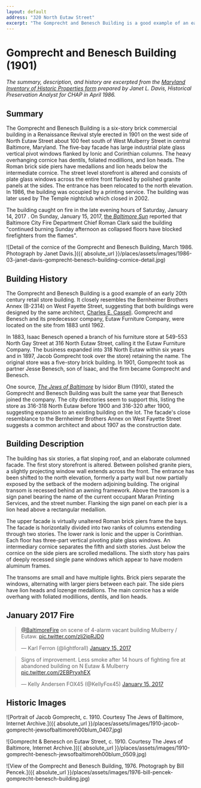 ```yaml
---
layout: default
address: "320 North Eutaw Street"
excerpt: "The Gomprecht and Benesch Building is a good example of an early 20th century retail store building. It closely resembles the Bernheimer Brothers Annex (B-2314) on West Fayette Street, suggesting that both buildings were designed by the same architect, Charles E, Cassell. Gomprecht and Benesch and its predecessor company, Eutaw Furniture Company, were located on the site from 1883 until 1962."
---
```


# Gomprecht and Benesch Building (1901)

_The summary, description, and history are excerpted from the [Maryland Inventory of Historic Properties form](https://mht.maryland.gov/secure/medusa/PDF/Baltimore%20City/B-2264.pdf) prepared by Janet L. Davis, Historical Preservation Analyst for CHAP in April 1986._

## Summary

The Gomprecht and Benesch Building is a six-story brick commercial building in a Renaissance Revival style erected in 1901 on the west side of North Eutaw Street about 100 feet south of West Mulberry Street in central Baltimore, Maryland. The five-bay facade has large industrial plate glass vertical pivot windows flanked by Ionic and Corinthian columns. The heavy overhanging cornice has dentils, foliated modillions, and lion heads. The Roman brick side piers have medallions and lion heads below the intermediate cornice. The street level storefront is altered and consists of plate glass windows across the entire front flanked by polished granite panels at the sides. The entrance has been relocated to the north elevation. In 1986, the building was occupied by a printing service. The building was later used by The Temple nightclub which closed in 2002.

The building caught on fire in the late evening hours of Saturday, January 14, 2017 . On Sunday, January 15, 2017,  [the  _Baltimore Sun_](http://www.baltimoresun.com/news/maryland/baltimore-city/bs-md-ci-eutaw-fire-20170115-story.html) reported that Baltimore City Fire Department Chief Roman Clark said the building "continued burning Sunday afternoon as collapsed floors have blocked firefighters from the flames".

![Detail of the cornice of the Gomprecht and Benesch Building, March 1986. Photograph by Janet Davis.]({{ absolute_url }}/places/assets/images/1986-03-janet-davis-gomprecht-benesch-building-cornice-detail.jpg)

## Building History

The Gomprecht and Benesch Building is a good example of an early 20th century retail store building. It closely resembles the Bernheimer Brothers Annex (B-2314) on West Fayette Street, suggesting that both buildings were designed by the same architect, [Charles E. Cassell](https://en.wikipedia.org/wiki/Charles_E._Cassell). Gomprecht and Benesch and its predecessor company, Eutaw Furniture Company, were located on the site from 1883 until 1962.

In 1883, Isaac Benesch opened a branch of his furniture store at 549-553 North Gay Street at 316 North Eutaw Street, calling it the Eutaw Furniture Company. The business expanded into 318 North Eutaw within six years and in 1897, Jacob Gomprecht took over the store) retaining the name. The original store was a five-story brick building. In 1901, Gomprecht took as partner Jesse Benesch, son of Isaac, and the firm became Gomprecht and Benesch.

One source, _[The Jews of Baltimore](https://archive.org/details/jewsofbaltimoreh00blum)_ by Isidor Blum (1910), stated the Gomprecht and Benesch Building was built the same year that Benesch joined the company. The city directories seem to support this, listing the store as 316-318 North Eutaw before 1900 and 316-320 after 1900, suggesting expansion to an existing building on the lot. The facade's close resemblance to the Bernheimer Brothers Annex on West Fayette Street suggests a common architect and about 1907 as the construction date.

## Building Description

The building has six stories, a flat sloping roof, and an elaborate columned facade. The first story storefront is altered. Between polished granite piers, a slightly projecting window wall extends across the front. The entrance has been shifted to the north elevation, formerly a party wall but now partially exposed by the setback of the modern adjoining building. The original transom is recessed behind an awning framework. Above the transom is a sign panel bearing the name of the current occupant Maran Printing Services, and the street number. Flanking the sign panel on each pier is a lion head above a rectangular medallion.

The upper facade is virtually unaltered Roman brick piers frame the bays. The facade is horizontally divided into two ranks of columns extending through two stories. The lower rank is Ionic and the upper is Corinthian. Each floor has three-part vertical pivoting plate glass windows. An intermediary cornice separates the fifth and sixth stories. Just below the cornice on the side piers are scrolled medallions. The sixth story has pairs of deeply recessed single pane windows which appear to have modern aluminum frames.

The transoms are small and have multiple lights. Brick piers separate the windows, alternating with larger piers between each pair. The side piers have lion heads and lozenge medallions. The main cornice has a wide overhang with foliated modillions, dentils, and lion heads.

## January 2017 Fire

<blockquote class="twitter-tweet" data-lang="en"><p lang="en" dir="ltr"><a href="https://twitter.com/BaltimoreFire">@BaltimoreFire</a> on scene of 4-alarm vacant building Mulberry / Eutaw. <a href="https://t.co/zlj2ipRJD0">pic.twitter.com/zlj2ipRJD0</a></p>&mdash; Karl Ferron (@lightforall) <a href="https://twitter.com/lightforall/status/820449874986536961">January 15, 2017</a></blockquote>

<blockquote class="twitter-tweet" data-lang="en"><p lang="en" dir="ltr">Signs of improvement. Less smoke after 14 hours of fighting fire at abandoned building on N Eutaw &amp; Mulberry <a href="https://t.co/2EBPryxhEX">pic.twitter.com/2EBPryxhEX</a></p>&mdash; Kelly Andersen FOX45 (@KellyFox45) <a href="https://twitter.com/KellyFox45/status/820622547419013121">January 15, 2017</a></blockquote>
<script async src="//platform.twitter.com/widgets.js" charset="utf-8"></script>

## Historic Images

![Portrait of Jacob Gomprecht, c. 1910. Courtesy The Jews of Baltimore, Internet Archive.]({{ absolute_url }}/places/assets/images/1910-jacob-gomprecht-jewsofbaltimoreh00blum_0407.jpg)

![Gomprecht & Benesch on Eutaw Street, c. 1910. Courtesy The Jews of Baltimore, Internet Archive.]({{ absolute_url }}/places/assets/images/1910-gomprecht-benesch-jewsofbaltimoreh00blum_0509.jpg)

![View of the Gomprecht and Benesch Building, 1976. Photograph by Bill Pencek.]({{ absolute_url }}/places/assets/images/1976-bill-pencek-gomprecht-benesch-building.jpg)
